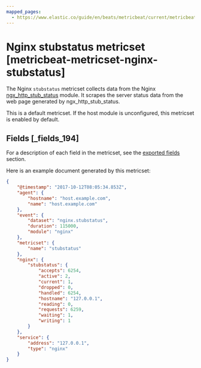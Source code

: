 ```yaml
---
mapped_pages:
  - https://www.elastic.co/guide/en/beats/metricbeat/current/metricbeat-metricset-nginx-stubstatus.html
---
```


# Nginx stubstatus metricset [metricbeat-metricset-nginx-stubstatus]

The Nginx `stubstatus` metricset collects data from the Nginx [ngx_http_stub_status](http://nginx.org/en/docs/http/ngx_http_stub_status_module.html) module. It scrapes the server status data from the web page generated by ngx_http_stub_status.

This is a default metricset. If the host module is unconfigured, this metricset is enabled by default.

## Fields [_fields_194]

For a description of each field in the metricset, see the [exported fields](/reference/metricbeat/exported-fields-nginx.md) section.

Here is an example document generated by this metricset:

```json
{
    "@timestamp": "2017-10-12T08:05:34.853Z",
    "agent": {
        "hostname": "host.example.com",
        "name": "host.example.com"
    },
    "event": {
        "dataset": "nginx.stubstatus",
        "duration": 115000,
        "module": "nginx"
    },
    "metricset": {
        "name": "stubstatus"
    },
    "nginx": {
        "stubstatus": {
            "accepts": 6254,
            "active": 2,
            "current": 1,
            "dropped": 0,
            "handled": 6254,
            "hostname": "127.0.0.1",
            "reading": 0,
            "requests": 6259,
            "waiting": 1,
            "writing": 1
        }
    },
    "service": {
        "address": "127.0.0.1",
        "type": "nginx"
    }
}
```


